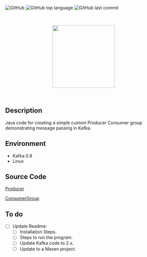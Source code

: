 ![GitHub](https://img.shields.io/github/license/Thomas-George-T/Kafka-Producer-Consumer-Group-Message-Passing?style=plastic)
![GitHub top language](https://img.shields.io/github/languages/top/Thomas-George-T/Kafka-Producer-Consumer-Group-Message-Passing?style=plastic)
![GitHub last commit](https://img.shields.io/github/last-commit/Thomas-George-T/Kafka-Producer-Consumer-Group-Message-Passing?style=plastic)

<p align="center">
  <br>
  <br>
  <a href="#">
    <img height=200 src="https://cdn.svgporn.com/logos/kafka.svg">
  </a>
  <br>
</p>
<br>

## Description
Java code for creating a simple custom Producer Consumer group demonstrating message passing in Kafka.

## Environment
* Kafka 0.8
* Linux

## Source Code
[Producer](src/kafkaConsumerGroup/SimpleProducer.java)

[ConsumerGroup](src/kafkaConsumerGroup/SimpleConsumer.java)

## To do
- [ ] Update Readme:
    - [ ] Installation Steps. 
    - [ ] Steps to run the program.
    - [ ] Update Kafka code to 2.x.
    - [ ] Update to a Maven project.
